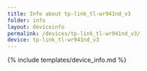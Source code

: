 ```yaml
---
title: Info about tp-link_tl-wr941nd_v3
folder: info
layout: deviceinfo
permalink: /devices/tp-link_tl-wr941nd_v3/
device: tp-link_tl-wr941nd_v3
---
```

{% include templates/device_info.md %}
